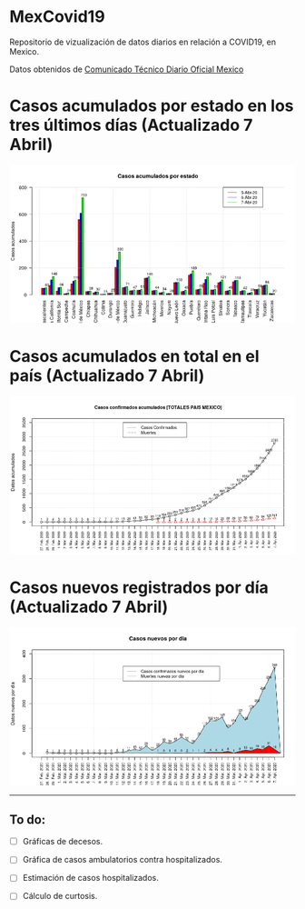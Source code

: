 # MexCovid19
Repositorio de vizualización de datos diarios en relación a COVID19, en Mexico.

Datos obtenidos de [Comunicado Técnico Diario Oficial Mexico](http://www.gob.mx/salud/documentos/coronavirus-covid-19-comunicado-tecnico-diario-238449)

# Casos acumulados por estado en los tres últimos días (Actualizado 7 Abril)
![](https://github.com/edgarVazquez43/MexCovid19/blob/master/imgs/casos_acumulados_estados.jpeg "Logo Title Text 2")

# Casos acumulados en total en el país  (Actualizado 7 Abril)
![](https://github.com/edgarVazquez43/MexCovid19/blob/master/imgs/casos_acumulados_total.jpeg "Logo Title Text 2")

# Casos nuevos registrados por día (Actualizado 7 Abril)
![](https://github.com/edgarVazquez43/MexCovid19/blob/master/imgs/casos_nuevos_dia.jpeg "Logo Title Text 2")

-----
## To do:
 - [ ]  Gráficas de decesos.
 - [ ]  Gráfica de casos ambulatorios contra hospitalizados.
 - [ ]  Estimación de casos hospitalizados.
 - [ ]  Cálculo de curtosis.
 
